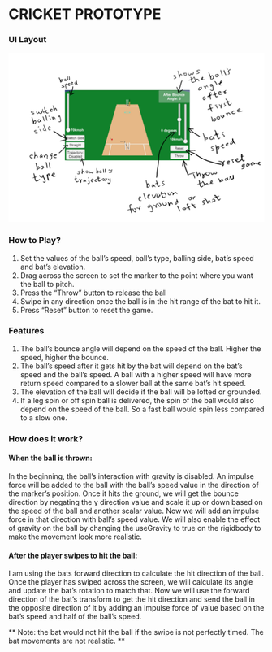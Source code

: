 # CRICKET PROTOTYPE
### UI Layout 
![alt text](https://github.com/KrutPatel2257/CricketPrototype/blob/master/CricketPrototype.png)

### How to Play?
1.	Set the values of the ball’s speed, ball’s type, balling side, bat’s speed and bat’s elevation.
2.	Drag across the screen to set the marker to the point where you want the ball to pitch.
3.	Press the “Throw” button to release the ball
4.	Swipe in any direction once the ball is in the hit range of the bat to hit it.
5.	Press “Reset” button to reset the game.

### Features
1.	The ball’s bounce angle will depend on the speed of the ball. Higher the speed, higher the bounce.
2.	The ball’s speed after it gets hit by the bat will depend on the bat’s speed and the ball’s speed. A ball with a higher speed will have more return speed compared to a slower ball at the same bat’s hit speed.
3.	The elevation of the ball will decide if the ball will be lofted or grounded.
4.	If a leg spin or off spin ball is delivered, the spin of the ball would also depend on the speed of the ball. So a fast ball would spin less compared to a slow one.

### How does it work?
#### When the ball is thrown:
In the beginning, the ball’s interaction with gravity is disabled. An impulse force will be added to the ball with the ball’s speed value in the direction of the marker’s position. Once it hits the ground, we will get the bounce direction by negating the y direction value and scale it up or down based on the speed of the ball and another scalar value. Now we will add an impulse force in that direction with ball’s speed value. We will also enable the effect of gravity on the ball by changing the useGravity to true on the rigidbody to make the movement look more realistic. 

#### After the player swipes to hit the ball:
I am using the bats forward direction to calculate the hit direction of the ball. Once the player has swiped across the screen, we will calculate its angle and update the bat’s rotation to match that. Now we will use the forward direction of the bat’s transform to get the hit direction and send the ball in the opposite direction of it by adding an impulse force of value based on the bat’s speed and half of the ball’s speed. 

** Note: the bat would not hit the ball if the swipe is not perfectly timed. The bat movements are not realistic. **
